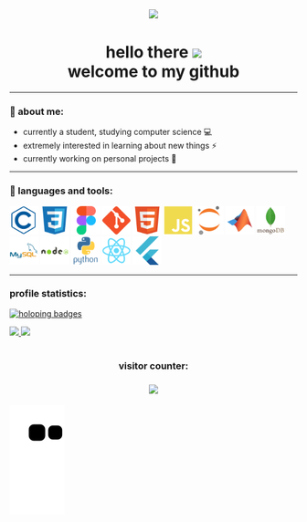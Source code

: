 <div align="center" id="header">
  <img src="https://media.giphy.com/media/LtNx4NsxHaDDoQT3Am/giphy.gif" height=250/>
</div>
<h1 align="center">
  hello there
  <img src="https://media3.giphy.com/media/KAFyE31UznAEaru7de/giphy.gif?cid=6c09b952o8n28kwjtk08f1remjh0hmuzehq9v4v7epjcpb5m&rid=giphy.gif&ct=s" height=50/>
  <br/>
  welcome to my github
</h1>


---

### 📖 about me:
- currently a student, studying computer science 💻
- extremely interested in learning about new things :zap:
- currently working on personal projects 🚀

---

### 🔧 languages and tools:
<div>
  <img src="https://raw.githubusercontent.com/devicons/devicon/1119b9f84c0290e0f0b38982099a2bd027a48bf1/icons/c/c-line.svg" height=50/>
  <img src="https://raw.githubusercontent.com/devicons/devicon/master/icons/css3/css3-original.svg" height=50/>
  <img src="https://raw.githubusercontent.com/devicons/devicon/1119b9f84c0290e0f0b38982099a2bd027a48bf1/icons/figma/figma-original.svg" height=50/>
  <img src="https://raw.githubusercontent.com/devicons/devicon/1119b9f84c0290e0f0b38982099a2bd027a48bf1/icons/git/git-original.svg" height=50/>
  <img src="https://raw.githubusercontent.com/devicons/devicon/1119b9f84c0290e0f0b38982099a2bd027a48bf1/icons/html5/html5-original.svg" height=50/>
  <img src="https://raw.githubusercontent.com/devicons/devicon/1119b9f84c0290e0f0b38982099a2bd027a48bf1/icons/javascript/javascript-plain.svg" height=50/>
  <img src="https://raw.githubusercontent.com/devicons/devicon/master/icons/jupyter/jupyter-original.svg" height=50/>
  <img src="https://raw.githubusercontent.com/devicons/devicon/master/icons/matlab/matlab-original.svg" height=50/>
  <img src="https://raw.githubusercontent.com/devicons/devicon/master/icons/mongodb/mongodb-original-wordmark.svg" height=50/>
  <img src="https://raw.githubusercontent.com/devicons/devicon/1119b9f84c0290e0f0b38982099a2bd027a48bf1/icons/mysql/mysql-original-wordmark.svg" height=50/>
  <img src="https://raw.githubusercontent.com/devicons/devicon/master/icons/nodejs/nodejs-original-wordmark.svg" height=50/>
  <img src="https://raw.githubusercontent.com/devicons/devicon/1119b9f84c0290e0f0b38982099a2bd027a48bf1/icons/python/python-original-wordmark.svg" height=50/>
  <img src="https://raw.githubusercontent.com/devicons/devicon/master/icons/react/react-original.svg" height=50/>
  <img src="https://raw.githubusercontent.com/devicons/devicon/master/icons/flutter/flutter-original.svg" height=50/>
</div>

---

### profile statistics:

[![holoping badges](https://holopin.me/nik2203)](https://holopin.io/@nik2203)

<a href="https://github.com/anuraghazra/github-readme-stats">
  <img src="https://github-readme-stats.vercel.app/api?username=nik2203&count_private=true&show_icons=true&theme=material-palenight"/>
</a>
<a href="https://github.com/anuraghazra/github-readme-stats">
  <img src="https://github-readme-stats.vercel.app/api/top-langs/?username=nik2203&theme=material-palenight&layout=compact"/>
</a>
<div align="center">
<br/>
<h3>visitor counter:<h3/>
<img src="https://profile-counter.glitch.me/nik2203/count.svg" />
</div>

![Snake animation](https://github.com/nik2203/nik2203/blob/output/github-contribution-grid-snake.svg)
